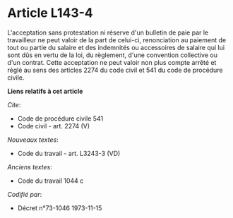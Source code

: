# Article L143-4

L'acceptation sans protestation ni réserve d'un bulletin de paie par le travailleur ne peut valoir de la part de celui-ci,
renonciation au paiement de tout ou partie du salaire et des indemnités ou accessoires de salaire qui lui sont dûs en vertu
de la loi, du règlement, d'une convention collective ou d'un contrat.    Cette acceptation ne peut valoir non plus compte
arrêté et réglé au sens des articles 2274 du code civil et 541 du code de procédure civile.

**Liens relatifs à cet article**

_Cite_:

  - Code de procédure civile 541
  - Code civil - art. 2274 (V)

_Nouveaux textes_:

  - Code du travail - art. L3243-3 (VD)

_Anciens textes_:

  - Code du travail 1044 c

_Codifié par_:

  - Décret n°73-1046 1973-11-15
